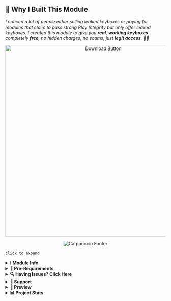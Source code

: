 ## 🚀 Why I Built This Module

*I noticed a lot of people either selling leaked keyboxes or paying for modules that claim to pass strong Play Integrity but only offer leaked keyboxes. I created this module to give you **real**, **working keyboxes** completely **free**, no hidden charges, no scams, just **legit access**. 🚫🔑*

<div align="center">
  <a href="https://t.me/MeowRedirect/201" target="_blank">
    <img src="DUMP/download.png" alt="Download Button" width="600" />
  </a>
</div>

<p align="center">
  <img src="https://raw.githubusercontent.com/catppuccin/catppuccin/main/assets/footers/gray0_ctp_on_line.svg?sanitize=true" alt="Catppuccin Footer" />
</p>

`click to expand`
<details>
<summary><strong>ℹ️ Module Info</strong></summary>

> **This module offers the following features:**  

- ✅ Updates `keybox.xml`  
- 🗽 Updates `target.txt` as per your TEE status  
- 🥷 Switch Shamiko modes (via module toggle)  
- 🛠️ Adds all custom ROM detection packages in the **SusFS path**  
- ⛔ Disables EU injector by default  
- ⛔ Disables Pixel ROM spoofing  
- 🔐 Spoofs encryption status  
- 🎭 Hides LSPosed logs  
- 🔑 Spoofs ROM release key  
- ⚙️ Updates SusFS config  
- 😋 Spoofs SE Linux status  
- 🕵️ Detects abnormal activity to help debug issues
- 🎨 More feature are there, check [WebUI](https://raw.githubusercontent.com/MeowDump/Integrity-Box/main/DUMP/9.jpg)

</details>

<details>
<summary><strong>🗽 Pre-Requirements</strong></summary>

> Please make sure you have the following **modules installed** before using this:

- [**Play Integrity Fix**](https://github.com/chiteroman/PlayIntegrityFix/releases) or [**Play Integrity Fork**](https://github.com/osm0sis/PlayIntegrityFork/releases)
- [**Tricky Store**](https://github.com/5ec1cff/TrickyStore/releases)

</details>


<details>
<summary><strong>🔍 Having Issues? Click Here</strong></summary>

- Unable to grant root access to apps? `Disable` the IntegrityBox module, it will switch shamiko to `blacklist mode` and unhide the root
- Facing Bootloop? delete `/data/adb/shamiko/whitelist` file using adb / custom recovery
- Facing Bootloop? `disable`[Enable log watchlog](https://raw.githubusercontent.com/MeowDump/Integrity-Box/main/DUMP/lsposed.png)`toggle` from lsposed settings
- [Shamiko](https://t.me/LSPosed/292) does not work with magisk delta (kitsune mask)
- [Shamiko](https://t.me/LSPosed/292) only works with [Zygisk Next](https://github.com/Dr-TSNG/ZygiskNext/releases)
- Hide root properly if play integrity isn't passing for you. If you are using a custom rom, make sure you have disabled inbuilt gms spoofing. `How to disable it?` Well it depends on what rom you're using. Join your rom help group & ask `how to disable it` there.
- Switch to [Magisk Alpha](https://t.me/magiskalpha/683) if you're having integrity issue with official magisk.
</details>
<details>
<summary><strong>🔗 Support</strong></summary>

[![Support Group](https://ziadoua.github.io/m3-Markdown-Badges/badges/Telegram/telegram1.svg "Join our Telegram Group")](https://t.me/+NCWzd1G--UNmNDY1)  
[![PayPal Donate](https://ziadoua.github.io/m3-Markdown-Badges/badges/PayPal/paypal1.svg "Donate via PayPal")](https://paypal.me/TempMeow)

</details>


<details>
<summary><strong>🎨 Preview</strong></summary>

1. ![](https://raw.githubusercontent.com/MeowDump/Integrity-Box/main/DUMP/1.png)  
2. ![](https://raw.githubusercontent.com/MeowDump/Integrity-Box/main/DUMP/2.png)  
3. ![](https://raw.githubusercontent.com/MeowDump/Integrity-Box/main/DUMP/3.png)  
4. ![](https://raw.githubusercontent.com/MeowDump/Integrity-Box/main/DUMP/4.png)  
5. ![](https://raw.githubusercontent.com/MeowDump/Integrity-Box/main/DUMP/5.gif)  
6. ![](https://raw.githubusercontent.com/MeowDump/Integrity-Box/main/DUMP/6.gif)  
7. ![](https://raw.githubusercontent.com/MeowDump/Integrity-Box/main/DUMP/7.gif)  
8. ![](https://raw.githubusercontent.com/MeowDump/Integrity-Box/main/DUMP/8.png)  
9. ![](https://raw.githubusercontent.com/MeowDump/Integrity-Box/main/DUMP/9.jpg)  
10. ![](https://raw.githubusercontent.com/MeowDump/Integrity-Box/main/DUMP/10.png)

</details>


<details>
<summary><strong>📊 Project Stats</strong></summary>

[![GitHub Stars](https://m3-markdown-badges.vercel.app/stars/7/1/MeowDump/Integrity-Box)](https://github.com/MeowDump/Integrity-Box/stargazers)  
[![GitHub Issues](https://m3-markdown-badges.vercel.app/issues/1/1/MeowDump/Integrity-Box)](https://github.com/MeowDump/Integrity-Box/issues)  
[![GitHub Release](https://ziadoua.github.io/m3-Markdown-Badges/badges/Github/github3.svg)](https://github.com/MeowDump/Integrity-Box/releases)

</details>
